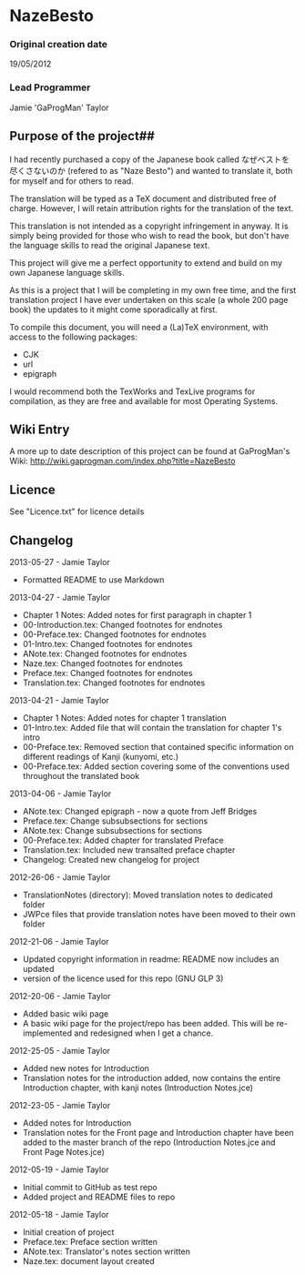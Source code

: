 # NazeBesto #

### Original creation date ###
19/05/2012

### Lead Programmer ###
Jamie 'GaProgMan' Taylor

## Purpose of the project##
  I had recently purchased a copy of the Japanese book called なぜベストを尽くさないのか (refered to as "Naze Besto") and wanted to translate it, both for myself and for others to read.

  The translation will be typed as a TeX document and distributed free of charge. However, I will retain attribution rights for the translation of the text.

  This translation is not intended as a copyright infringement in anyway. It is simply being provided for those who wish to read the book, but don't have the language skills to read the original Japanese text.

  This project will give me a perfect opportunity to extend and build on my own Japanese language skills.

  As this is a project that I will be completing in my own free time, and the first translation project I have ever undertaken on this scale (a whole 200 page book) the updates to it might come sporadically at first.

  To compile this document, you will need a (La)TeX environment, with access to the following packages:
- CJK
- url
- epigraph

I would recommend both the TexWorks and TexLive programs for compilation, as they are free and available for most Operating Systems.

## Wiki Entry ##

A more up to date description of this project can be found at GaProgMan's Wiki: http://wiki.gaprogman.com/index.php?title=NazeBesto

## Licence ##

See "Licence.txt" for licence details

## Changelog ##

2013-05-27 - Jamie Taylor
- Formatted README to use Markdown

2013-04-27 - Jamie Taylor
- Chapter 1 Notes: Added notes for first paragraph in chapter 1
- 00-Introduction.tex: Changed footnotes for endnotes
- 00-Preface.tex: Changed footnotes for endnotes
- 01-Intro.tex: Changed footnotes for endnotes
- ANote.tex: Changed footnotes for endnotes
- Naze.tex: Changed footnotes for endnotes
- Preface.tex: Changed footnotes for endnotes
- Translation.tex: Changed footnotes for endnotes

2013-04-21 - Jamie Taylor
- Chapter 1 Notes: Added notes for chapter 1 translation
- 01-Intro.tex: Added file that will contain the translation for chapter 1's intro
- 00-Preface.tex: Removed section that contained specific information on different readings of Kanji (kunyomi, etc.)
- 00-Preface.tex: Added section covering some of the conventions used throughout the translated book

2013-04-06 - Jamie Taylor
- ANote.tex: Changed epigraph - now a quote from Jeff Bridges
- Preface.tex: Change subsubsections for sections
- ANote.tex: Change subsubsections for sections
- 00-Preface.tex: Added chapter for translated Preface
- Translation.tex: Included new transalted preface chapter
- Changelog: Created new changelog for project

2012-26-06 - Jamie Taylor
- TranslationNotes (directory): Moved translation notes to dedicated folder
- JWPce files that provide translation notes have been moved to their own folder

2012-21-06 - Jamie Taylor
- Updated copyright information in readme: README now includes an updated
- version of the licence used for this repo (GNU GLP 3)

2012-20-06 - Jamie Taylor
- Added basic wiki page
- A basic wiki page for the project/repo has been added. This will be re-implemented and redesigned when I get a chance.

2012-25-05 - Jamie Taylor
- Added new notes for Introduction
- Translation notes for the introduction added, now contains the entire Introduction chapter, with kanji notes (Introduction Notes.jce)

2012-23-05 - Jamie Taylor
- Added notes for Introduction
- Translation notes for the Front page and Introduction chapter have been added to the master branch of the repo (Introduction Notes.jce and Front Page Notes.jce)

2012-05-19 - Jamie Taylor
- Initial commit to GitHub as test repo
- Added project and README files to repo

2012-05-18 - Jamie Taylor
- Initial creation of project
- Preface.tex: Preface section written
- ANote.tex: Translator's notes section written
- Naze.tex: document layout created
